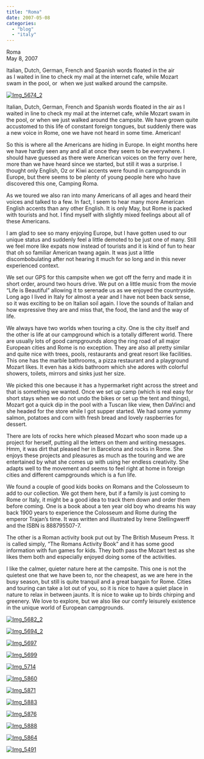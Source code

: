 ```yaml
---
title: "Roma"
date: 2007-05-08
categories: 
  - "blog"
  - "italy"
---
```


Roma  
May 8, 2007  
  
Italian, Dutch, German, French and Spanish words floated in the air  
as I waited in line to check my mail at the internet cafe, while Mozart  
swam in the pool, or  when we just walked around the campsite.

<!--more-->

[![Img_5674_2](https://pub-ac94b3f306b24c0dba4238943c97f2e1.r2.dev/soultravelers3/images/2008/03/13/img_5674_2.png "Img_5674_2")](https://pub-ac94b3f306b24c0dba4238943c97f2e1.r2.dev/photos/uncategorized/2008/03/13/img_5674_2.png)

Italian, Dutch, German, French and Spanish words floated in the air as I waited in line to check my mail at the internet cafe, while Mozart swam in the pool, or when we just walked around the campsite. We have grown quite accustomed to this life of constant foreign tongues, but suddenly there was a new voice in Rome, one we have not heard in some time. American!

So this is where all the Americans are hiding in Europe. In eight months here we have hardly seen any and all at once they seem to be everywhere. I should have guessed as there were American voices on the ferry over here, more than we have heard since we started, but still it was a surprise. I thought only English, Oz or Kiwi accents were found in campgrounds in Europe, but there seems to be plenty of young people here who have discovered this one, Camping Roma.

As we toured we also ran into many Americans of all ages and heard their voices and talked to a few. In fact, I seem to hear many more American English accents than any other English. It is only May, but Rome is packed with tourists and hot. I find myself with slightly mixed feelings about all of these Americans.

I am glad to see so many enjoying Europe, but I have gotten used to our unique status and suddenly feel a little demoted to be just one of many. Still we feel more like expats now instead of tourists and it is kind of fun to hear that oh so familiar American twang again. It was just a little discombobulating after not hearing it much for so long and in this never experienced context.

We set our GPS for this campsite when we got off the ferry and made it in short order, around two hours drive. We put on a little music from the movie “Life is Beautiful” allowing it to serenade us as we enjoyed the countryside. Long ago I lived in Italy for almost a year and I have not been back sense, so it was exciting to be on Italian soil again. I love the sounds of Italian and how expressive they are and miss that, the food, the land and the way of life.

We always have two worlds when touring a city. One is the city itself and the other is life at our campground which is a totally different world. There are usually lots of good campgrounds along the ring road of all major European cities and Rome is no exception. They are also all pretty similar and quite nice with trees, pools, restaurants and great resort like facilities. This one has the marble bathrooms, a pizza restaurant and a playground Mozart likes. It even has a kids bathroom which she adores with colorful showers, toilets, mirrors and sinks just her size.

We picked this one because it has a hypermarket right across the street and that is something we wanted. Once we set up camp (which is real easy for short stays when we do not undo the bikes or set up the tent and things), Mozart got a quick dip in the pool with a Tuscan like view, then DaVinci and she headed for the store while I got supper started. We had some yummy salmon, potatoes and corn with fresh bread and lovely raspberries for dessert.

There are lots of rocks here which pleased Mozart who soon made up a project for herself, putting all the letters on them and writing messages. Hmm, it was dirt that pleased her in Barcelona and rocks in Rome. She enjoys these projects and pleasures as much as the touring and we are entertained by what she comes up with using her endless creativity. She adapts well to the movement and seems to feel right at home in foreign cities and different campgrounds which is a fun life.

We found a couple of good kids books on Romans and the Colosseum to add to our collection. We got them here, but if a family is just coming to Rome or Italy, it might be a good idea to track them down and order them before coming. One is a book about a ten year old boy who dreams his way back 1900 years to experience the Colosseum and Rome during the emperor Trajan’s time. It was written and illustrated by Irene Stellingwerff and the ISBN is 888795507-7.

The other is a Roman activity book put out by The British Museum Press. It is called simply, “The Romans Activity Book” and it has some good information with fun games for kids. They both pass the Mozart test as she likes them both and especially enjoyed doing some of the activities.

I like the calmer, quieter nature here at the campsite. This one is not the quietest one that we have been to, nor the cheapest, as we are here in the busy season, but still is quite tranquil and a great bargain for Rome. Cities and touring can take a lot out of you, so it is nice to have a quiet place in nature to relax in between jaunts. It is nice to wake up to birds chirping and greenery. We love to explore, but we also like our comfy leisurely existence in the unique world of European campgrounds.

[![Img_5682_2](https://pub-ac94b3f306b24c0dba4238943c97f2e1.r2.dev/soultravelers3/images/2008/03/13/img_5682_2.png "Img_5682_2")](https://pub-ac94b3f306b24c0dba4238943c97f2e1.r2.dev/photos/uncategorized/2008/03/13/img_5682_2.png)

[![Img_5694_2](https://pub-ac94b3f306b24c0dba4238943c97f2e1.r2.dev/soultravelers3/images/2008/03/13/img_5694_2.png "Img_5694_2")](https://pub-ac94b3f306b24c0dba4238943c97f2e1.r2.dev/photos/uncategorized/2008/03/13/img_5694_2.png)

[![Img_5697](https://pub-ac94b3f306b24c0dba4238943c97f2e1.r2.dev/soultravelers3/images/2008/03/13/img_5697.png "Img_5697")](https://pub-ac94b3f306b24c0dba4238943c97f2e1.r2.dev/photos/uncategorized/2008/03/13/img_5697.png)

[![Img_5699](https://pub-ac94b3f306b24c0dba4238943c97f2e1.r2.dev/soultravelers3/images/2008/03/13/img_5699.png "Img_5699")](https://pub-ac94b3f306b24c0dba4238943c97f2e1.r2.dev/photos/uncategorized/2008/03/13/img_5699.png)

[![Img_5714](https://pub-ac94b3f306b24c0dba4238943c97f2e1.r2.dev/soultravelers3/images/2008/03/13/img_5714.png "Img_5714")](https://pub-ac94b3f306b24c0dba4238943c97f2e1.r2.dev/photos/uncategorized/2008/03/13/img_5714.png)

[![Img_5860](https://pub-ac94b3f306b24c0dba4238943c97f2e1.r2.dev/soultravelers3/images/2008/03/13/img_5860.png "Img_5860")](https://pub-ac94b3f306b24c0dba4238943c97f2e1.r2.dev/photos/uncategorized/2008/03/13/img_5860.png)

[![Img_5871](https://pub-ac94b3f306b24c0dba4238943c97f2e1.r2.dev/soultravelers3/images/2008/03/13/img_5871.png "Img_5871")](https://pub-ac94b3f306b24c0dba4238943c97f2e1.r2.dev/photos/uncategorized/2008/03/13/img_5871.png)

[![Img_5883](https://pub-ac94b3f306b24c0dba4238943c97f2e1.r2.dev/soultravelers3/images/2008/03/13/img_5883.png "Img_5883")](https://pub-ac94b3f306b24c0dba4238943c97f2e1.r2.dev/photos/uncategorized/2008/03/13/img_5883.png)

[![Img_5876](https://pub-ac94b3f306b24c0dba4238943c97f2e1.r2.dev/soultravelers3/images/2008/03/13/img_5876.png "Img_5876")](https://pub-ac94b3f306b24c0dba4238943c97f2e1.r2.dev/photos/uncategorized/2008/03/13/img_5876.png)

[![Img_5888](https://pub-ac94b3f306b24c0dba4238943c97f2e1.r2.dev/soultravelers3/images/2008/03/13/img_5888.png "Img_5888")](https://pub-ac94b3f306b24c0dba4238943c97f2e1.r2.dev/photos/uncategorized/2008/03/13/img_5888.png)

[![Img_5864](https://pub-ac94b3f306b24c0dba4238943c97f2e1.r2.dev/soultravelers3/images/2008/03/13/img_5864.png "Img_5864")](https://pub-ac94b3f306b24c0dba4238943c97f2e1.r2.dev/photos/uncategorized/2008/03/13/img_5864.png)

[![Img_5491](https://pub-ac94b3f306b24c0dba4238943c97f2e1.r2.dev/soultravelers3/images/2008/03/13/img_5491.png "Img_5491")](https://pub-ac94b3f306b24c0dba4238943c97f2e1.r2.dev/photos/uncategorized/2008/03/13/img_5491.png)
